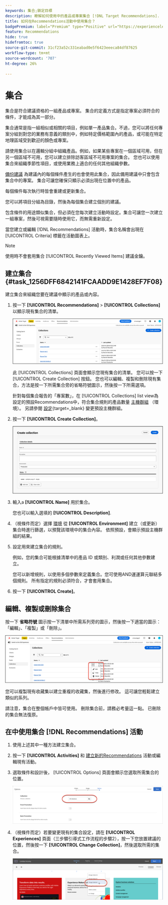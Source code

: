 ```yaml
---
keywords: 集合;鎖定目標
description: 瞭解如何使用中的產品或專案集合 [!DNL Target Recommendations].
title: 如何在Recommendations活動中使用集合？
badgePremium: label="Premium" type="Positive" url="https://experienceleague.adobe.com/docs/target/using/introduction/intro.html?lang=en#premium newtab=true" tooltip="檢視Target Premium包含的內容。"
feature: Recommendations
hide: true
hidefromtoc: true
source-git-commit: 31cf23a52c331eabad0e5f6423eeeca84df87625
workflow-type: tm+mt
source-wordcount: '707'
ht-degree: 26%

---
```


# 集合

集合是符合建議資格的一組產品或專案。 集合的定義方式是指定專案必須符合的條件，才能成為其一部分。

集合通常是指一組相似或相關的項目，例如單一產品集合。不過，您可以將任何專案分組到對您的業務有意義的類別中，例如特定價格範圍內的產品，或可能在特定地理區域受到歡迎的顏色或專案。

請使用集合以在邏輯分組中組織產品。例如，如果某些專案在一個區域可用，但在另一個區域不可用，您可以建立排除訪客區域不可用專案的集合。 您也可以使用集合來組織季節性項目，或使用業務上適合的任何其他組織參數。

[備份建議](/help/main/c-recommendations/c-algorithms/backup-recs.md) 為建議內的每個條件產生的也會使用此集合，因此備用建議中只會包含集合中的專案。 集合可讓您確保只顯示必須出現在位置中的產品。

每個條件每次執行時皆會重建或更新集合。

您可以將項目分組為目錄，然後為每個集合建立個別的建議。

包含條件的用途類似集合，但必須在您每次建立活動時設定。集合可讓您一次建立一組專案，然後可視需要隨時使用它，而無需重新設定。

當您建立或編輯 [!DNL Recommendations] 活動時，集合名稱會出現在 [!UICONTROL Criteria] 標籤在活動圖表上。

>[!NOTE]
>
>使用時不會套用集合 [!UICONTROL Recently Viewed Items] 建議金鑰。

## 建立集合 {#task_1256DFF6842141FCAADD9E1428EF7F08}

建立集合來組織您要在建議中顯示的產品或內容。

1. 按一下 **[!UICONTROL Recommendations]** > **[!UICONTROL Collections]** 以顯示現有集合的清單。

   ![集合清單](assets/collections-list.png)

   此 [!UICONTROL Collections] 頁面會顯示您現有集合的清單。 您可以按一下 [!UICONTROL Create Collection] 按鈕。 您也可以編輯、複製和刪除現有集合，方法是按一下所需集合旁的省略符號圖示，然後按一下所需選項。

   針對每個集合報告的「專案數」，在 [!UICONTROL Collections] list view為設定的預設Recommendations中，符合集合規則的產品數量 [主機群組](/help/main/administrating-target/hosts.md) （環境）。 另請參閱 [設定](https://experienceleague.adobe.com/docs/target-dev/developer/recommendations.html){target=_blank} 變更預設主機群組。

1. 按一下 **[!UICONTROL Create Collection]**。

   ![建立集合](/help/main/c-recommendations/c-products/assets/create-collection.png)

1. 輸入a **[!UICONTROL Name]** 用於集合。

   您也可以輸入選填的 **[!UICONTROL Description]**.

1. （視條件而定）選擇 [環境](/help/main/administrating-target/environments.md) 從 **[!UICONTROL Environment]** 建立（或更新）集合時進行篩選，以預覽該環境中的集合內容。 依照預設，會顯示預設主機群組的結果。

1. 設定用來建立集合的規則。

   例如，您的集合可能根據清單中的產品 ID 或類別、利潤或任何其他參數建立。

   您可以新增規則，以使用多個參數來定義集合。您可使用AND運運算元聯結多個規則。 所有指定的規則必須符合，才會套用集合。

1. 按一下 **[!UICONTROL Create]**。

<!-- ## Create a collection using [!UICONTROL Advanced Search]

You can also create collections using [!UICONTROL Advanced Search] on the [Catalog Search](/help/main/c-recommendations/c-products/catalog-search.md#save-as) page ([!UICONTROL Recommendations] > [!UICONTROL Catalog Search] > [!UICONTROL Advanced Search]). 

![Save as dialog](/help/main/c-recommendations/c-products/assets/save-as.png)

After creating a search using "id > contains," for example, you can then click [!UICONTROL Save As] > [!UICONTROL Collection].

>[!IMPORTANT]
>
>The [!UICONTROL Advanced Search] functionality is case-insensitive; however, products returned at the time of delivery are based on case-sensitive search. This mismatch might lead to confusion. Ensure that you consider case-sensitivity when you create collections based on results using the [!UICONTROL Advanced Search] functionality. For example, if you perform a search for "Holiday," that initial search lists results containing "Holiday" and "holiday." If you then create a catalog with the intent to return products containing "holiday," only products containing "holiday" are returned. Products containing "Holiday" are not returned. -->

## 編輯、複製或刪除集合

按一下 **省略符號** 圖示按一下清單中所需系列旁的圖示，然後按一下適當的圖示：「編輯」、「複製」或「刪除」。

![暫留圖示：編輯、複製和刪除](/help/main/c-recommendations/c-products/assets/hover-icons-new.png)

您可以複製現有收藏集以建立重複的收藏集，然後進行修改。 這可讓您輕鬆建立類似的系列。

請注意，集合在整個帳戶中皆可使用。 刪除集合前，請務必考量這一點。 已刪除的集合無法復原。

## 在中使用集合 [!DNL Recommendations] 活動

1. 使用上述其中一種方法建立集合。

1. 按一下 **[!UICONTROL Activities]** 和 [建立新的Recommendations](/help/main/c-recommendations/t-create-recs-activity/create-recs-activity.md) 活動或編輯現有活動。

1. 選取條件和設計後， [!UICONTROL Options] 頁面會顯示您選取所需集合的位置。

   ![選擇集合選項](/help/main/c-recommendations/c-products/assets/choose-collection.png)

1. （視條件而定）若要變更現有的集合設定，請在 **[!UICONTROL Experiences]** 頁面（三步驟引導式工作流程的步驟2），按一下您放置建議的位置，然後按一下 **[!UICONTROL Change Collection]**，然後選取所需的集合。

   ![變更集合選項](/help/main/c-recommendations/c-products/assets/change-collection.png)